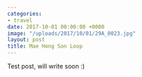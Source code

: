 ```yaml
---
categories:
- travel
date: 2017-10-01 00:00:00 +0000
image: "/uploads/2017/10/01/29A_0023.jpg"
layout: post
title: Mae Hong Son Loop
---
```

Test post, will write soon :)

